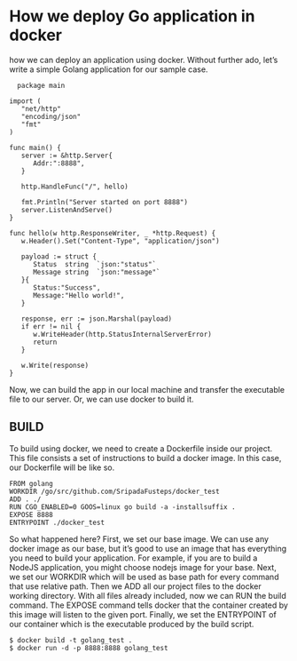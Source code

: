 # How we deploy Go application in docker
<p>
how we can deploy an application using docker. Without further ado, 
let’s write a simple Golang application for our sample case.</p>

```
  package main

import (
   "net/http"
   "encoding/json"
   "fmt"
)

func main() {
   server := &http.Server{
      Addr:":8888",
   }

   http.HandleFunc("/", hello)

   fmt.Println("Server started on port 8888")
   server.ListenAndServe()
}

func hello(w http.ResponseWriter, _ *http.Request) {
   w.Header().Set("Content-Type", "application/json")

   payload := struct {
      Status  string  `json:"status"`
      Message string  `json:"message"`
   }{
      Status:"Success",
      Message:"Hello world!",
   }

   response, err := json.Marshal(payload)
   if err != nil {
      w.WriteHeader(http.StatusInternalServerError)
      return
   }

   w.Write(response)
} 
```

<p> Now, we can build the app in our local machine and transfer the executable file to our server. 
    Or, we can use docker to build it. </p>

## BUILD

<p>To build using docker, we need to create a Dockerfile inside our project. This file consists a set of 
instructions to build a docker image. In this case, our Dockerfile will be like so. </P>

``` 
FROM golang
WORKDIR /go/src/github.com/SripadaFusteps/docker_test
ADD . ./
RUN CGO_ENABLED=0 GOOS=linux go build -a -installsuffix .
EXPOSE 8888
ENTRYPOINT ./docker_test 
```

<p> So what happened here? First, we set our base image. We can use any docker image as our base, but it’s good to 
use an image that has everything you need to build your application. For example, if you are to build a NodeJS application, 
you might choose nodejs image for your base. Next, we set our WORKDIR which will be used as base path for every command that 
use relative path. Then we ADD all our project files to the docker working directory. With all files already included, now we
can RUN the build command. The EXPOSE command tells docker that the container created by this image will listen to the given port.
Finally, we set the ENTRYPOINT of our container which is the executable produced by the build script.
</p>

```
$ docker build -t golang_test .
$ docker run -d -p 8888:8888 golang_test
```

